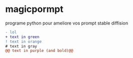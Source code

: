 # magicpormpt
programe python pour ameliore vos prompt stable diffision

```diff
- lol
+ text in green
! text in orange
# text in gray
@@ text in purple (and bold)@@
```
